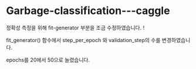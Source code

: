 # Garbage-classification---caggle
정확성 측정을 위해 fit-generator 부분을 조금 수정하였습니다. !


fit_generator() 함수에서 step_per_epoch 와 validation_step의 수를 변경하였습니다.


epochs를 20에서 50으로 늘렸습니다.
